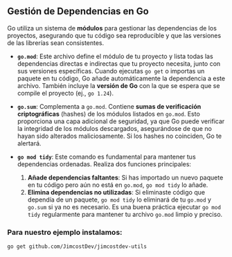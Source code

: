 
## Gestión de Dependencias en Go

Go utiliza un sistema de **módulos** para gestionar las dependencias de los proyectos, asegurando que tu código sea reproducible y que las versiones de las librerías sean consistentes.

* **`go.mod`**: Este archivo define el módulo de tu proyecto y lista todas las dependencias directas e indirectas que tu proyecto necesita, junto con sus versiones específicas. Cuando ejecutas `go get` o importas un paquete en tu código, Go añade automáticamente la dependencia a este archivo. También incluye la **versión de Go** con la que se espera que se compile el proyecto (ej., `go 1.24`).

* **`go.sum`**: Complementa a `go.mod`. Contiene **sumas de verificación criptográficas** (hashes) de los módulos listados en `go.mod`. Esto proporciona una capa adicional de seguridad, ya que Go puede verificar la integridad de los módulos descargados, asegurándose de que no hayan sido alterados maliciosamente. Si los hashes no coinciden, Go te alertará.

* **`go mod tidy`**: Este comando es fundamental para mantener tus dependencias ordenadas. Realiza dos funciones principales:
    1.  **Añade dependencias faltantes**: Si has importado un nuevo paquete en tu código pero aún no está en `go.mod`, `go mod tidy` lo añade.
    2.  **Elimina dependencias no utilizadas**: Si eliminaste código que dependía de un paquete, `go mod tidy` lo eliminará de tu `go.mod` y `go.sum` si ya no es necesario.
    Es una buena práctica ejecutar `go mod tidy` regularmente para mantener tu archivo `go.mod` limpio y preciso.

### Para nuestro ejemplo instalamos:
 ```sh
 go get github.com/JimcostDev/jimcostdev-utils
 ```
